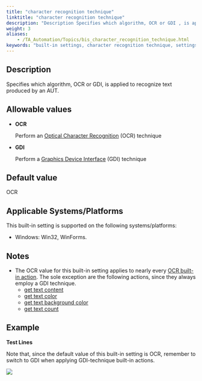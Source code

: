 ```yaml
--- 
title: "character recognition technique"
linktitle: "character recognition technique"
description: "Description Specifies which algorithm, OCR or GDI , is applied to recognize text produced by an AUT. Allowable values OCR Perform an Optical Character Recognition (OCR) technique GDI Perform a ..."
weight: 3
aliases: 
    - /TA_Automation/Topics/bis_character_recognition_technique.html
keywords: "built-in settings, character recognition technique, settings, click method (settings), character recognition technique, specify which character recognition technique is applied, choose technique for character recognition, apply optical character recognition technique, apply graphic device interface"
---
```


## Description

Specifies which algorithm, OCR or GDI, is applied to recognize text produced by an AUT.

## Allowable values

-   **OCR**

    Perform an [Optical Character Recognition](/automation-guide/action-based-testing-language/the-test-language/text-recognition-techniques) \(OCR\) technique

-   **GDI**

    Perform a [Graphics Device Interface](/automation-guide/action-based-testing-language/the-test-language/text-recognition-techniques) \(GDI\) technique


## Default value

OCR

## Applicable Systems/Platforms

This built-in setting is supported on the following systems/platforms:

-   Windows: Win32, WinForms.

## Notes

-   The OCR value for this built-in setting applies to nearly every [OCR built-in action](/automation-guide/action-based-testing-language/built-in-actions/user-interface-actions/optical-character-recognition/). The sole exception are the following actions, since they always employ a GDI technique.
    -   [get text content](/automation-guide/action-based-testing-language/built-in-actions/user-interface-actions/optical-character-recognition/get-text-content)
    -   [get text color](/automation-guide/action-based-testing-language/built-in-actions/user-interface-actions/optical-character-recognition/get-text-color)
    -   [get text background color](/automation-guide/action-based-testing-language/built-in-actions/user-interface-actions/optical-character-recognition/get-text-background-color)
    -   [get text count](/automation-guide/action-based-testing-language/built-in-actions/user-interface-actions/optical-character-recognition/get-text-count)

## Example

**Test Lines**

Note that, since the default value of this built-in setting is OCR, remember to switch to GDI when applying GDI-technique built-in actions.

![](/images/TA_Automation/Images/bis_character_recognition_technique_pgm.png)





